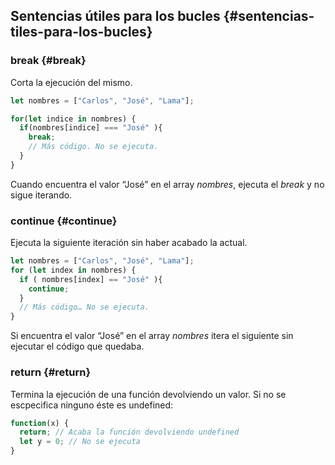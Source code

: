 ## Sentencias útiles para los bucles {#sentencias-tiles-para-los-bucles}

### break {#break}

Corta la ejecución del mismo.

```ts
let nombres = ["Carlos", "José", "Lama"];

for(let indice in nombres) {
  if(nombres[indice] === "José" ){ 
    break;
    // Más código. No se ejecuta.
  } 
}
```

Cuando encuentra el valor “José” en el array _nombres_, ejecuta el _break_ y no sigue iterando.

### continue {#continue}

Ejecuta la siguiente iteración sin haber acabado la actual.

```ts
let nombres = ["Carlos", "José", "Lama"];
for (let index in nombres) { 
  if ( nombres[index] == "José" ){ 
    continue; 
  }
  // Más código… No se ejecuta.
}
```

Si encuentra el valor “José” en el array _nombres_ itera el siguiente sin ejecutar el código que quedaba.

### return {#return}

Termina la ejecución de una función devolviendo un valor. Si no se escpecifica ninguno éste es undefined:

```ts
function(x) {
  return; // Acaba la función devolviendo undefined
  let y = 0; // No se ejecuta
}
```